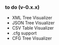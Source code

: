 ### to do (v-0.x.x)  
- XML Tree Visualizer
- JSON Tree Visualizer
- CSV Table Visualizer
- .cfg support
- CFG Tree Visualizer
